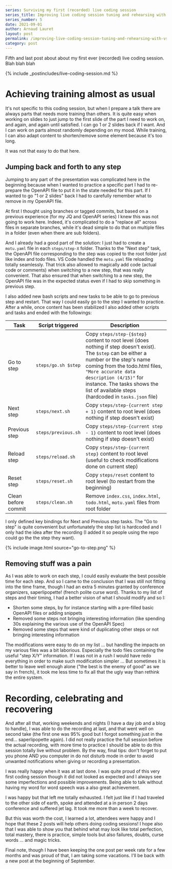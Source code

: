 ```yaml
---
series: Surviving my first (recorded) live coding session
series_title: Improving live coding session tuning and rehearsing with VS Code
series_number: 5
date: 2021-09-01
author: Arnaud Lauret
layout: post
permalink: /improving-live-coding-session-tuning-and-rehearsing-with-vs-code/
category: post
---
```


Fifth and last post about about my first ever (recorded) live coding session.
Blah blah blah
<!--more-->

{% include _postincludes/live-coding-session.md %}

# Achieving training almost as usual

It's not specific to this coding session, but when I prepare a talk there are always parts that needs more training than others.
It is quite easy when working on slides to just jump to the first slide of the part I need to work on, and again, and again until satisfied.
I can go 1 or 2 slides back if I want.
And I can work on parts almost randomly depending on my mood.
While training, I can also adapt content to shorten/remove some element because it's too long.

It was not that easy to do that here.

## Jumping back and forth to any step

Jumping to any part of the presentation was complicated here in the beginning because when I wanted to practice a specific part I had to re-prepare the OpenAPI file to put it in the state needed for this part. 
If I wanted to go "1 or 2 slides" back I had to carefully remember what to remove in my OpenAPI file.

At first I thought using branches or tagged commits, but based on a previous experience (for my JQ and OpenAPI series) I knew this was not going to work here.
Indeed, it's complicated to do a "replace all" across files in separate branches, while it's dead simple to do that on multiple files in a folder (even when there are sub folders).

And I already had a good part of the solution: I just had to create a `motu.yaml` file in each `steps/step-X` folder.
Thanks to the "Next step" task, the OpenAPI file corresponding to the step was copied to the root folder just like index and todo files.
VS Code handled the `motu.yaml` file reloading totally seamlessly.
That trick also allowed to magically add code (actual code or comments) when switching to a new step, that was really convenient. 
That also ensured that when switching to a new step, the OpenAPI file was in the expected status even if I had to skip something in previous step.

I also added new bash scripts and new tasks to be able to go to previous step and restart.
That way I could easily go to the step I wanted to practice.
After a while, once content has been stabilized I also added other scripts and tasks and ended with the followings:

| Task          | Script triggered    | Description
| --------------|---------------------|-------------
| Go to step    | `steps/go.sh $step` | Copy `steps/step-{$step}` content to root level (does nothing if step doesn't exist). The `$step` can be either a number or the step's name coming from the todo.html files, `"More accurate data description (4/15)"` for instance. The tasks shows the list of available steps (hardcoded in `tasks.json` file)
| Next step     | `steps/next.sh`     | Copy `steps/step-{current step + 1}` content to root level (does nothing if step doesn't exist)
| Previous step | `steps/previous.sh` | Copy `steps/step-{current step - 1}` content to root level (does nothing if step doesn't exist)
| Reload step   | `steps/reload.sh`   | Copy `steps/step-{current step}` content to root level (useful to check modifications done on current step)
| Reset step    | `steps/reset.sh`    | Copy `steps/reset` content to root level (to restart from the beginning)
| Clean before commit | `steps/clean.sh` | Remove `index.css`, `index.html`, `todo.html`, `motu.yaml` files from root folder

I only defined key bindings for Next and Previous step tasks.
The "Go to step" is quite convenient but unfortunately the step list is hardcoded and I only had the idea after the recording (I added it so people using the repo could go the the step they want).

{% include image.html source="go-to-step.png" %}

## Removing stuff was a pain

As I was able to work on each step, I could easily evaluate the best possible time for each step.
And so I came  to the conclusion that I was still not fitting into the time frame, though I had an extra 5 minutes granted by conference organizers, saperlipopette! (french polite curse word).
Thanks to my list of steps and their timing, I had a better vision of what I should modify and so I:

- Shorten some steps, by for instance starting with a pre-filled basic OpenAPI files or adding snippets
- Removed some steps not bringing interesting information (like spending 30s explaining the various use of the OpenAPI Spec)
- Removed some steps that were kind of duplicating other steps or not bringing interesting information

The modifications were easy to do on my list ... but handling the impacts on my various files was a bit laborious.
Especially the todo files containing the useful "step X/Y" information.
If I was not in a rush I would have redo everything in order to make such modification simpler ...
But sometimes it is better to leave well enough alone ("the best is the enemy of good" as we say in french), it took me less time to fix all that the ugly way than rethink the entire system.

# Recording, celebrating and recovering

And after all that, working weekends and nights (I have a day job and a blog to handle), I was able to do the recording at last, and that went well on second take (the first one was 95% good but I forgot something just in the end... saperlipopette again).
I did not really practice the full session before the actual recording, with more time to practice I should be able to do this session totally live without problem.
By the way, final tips: don't forget to put you phone AND you computer in do not disturb mode in order to avoid unwanted notifications when giving or recording a presentation.

I was really happy when it was at last done.
I was quite proud of this very first coding session though it did not looked as expected and I always see some imperfections and possible improvements.
Being able to talk without having my word for word speech was a also great achievement.

I was happy but that left me totally exhausted.
I felt just like if I had traveled to the other side of earth, spoke and attended at a in person 2 days conference and suffered jet lag.
It took me more than a week to recover.

But this was worth the cost, I learned a lot, attendees were happy and I hope that these 2 posts will help others doing coding sessions!
I hope also that I was able to show you that behind what may look like total perfection, total mastery, there is practice, simple tools but also failures, doubts, curse words ... and magic tricks.

Final note, though I have been keeping the one post per week rate for a few months and was proud of that, I am taking some vacations.
I'll be back with a new post at the beginning of September.